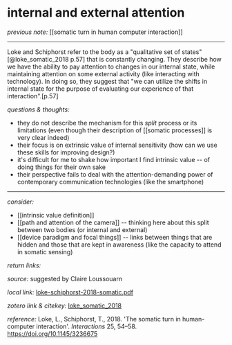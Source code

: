 # internal and external attention

_previous note:_  [[somatic turn in human computer interaction]]

---

Loke and Schiphorst refer to the body as a "qualitative set of states"[@loke_somatic_2018 p.57] that is constantly changing. They describe how we have the ability to pay attention to changes in our internal state, while maintaining attention on some external activity (like interacting with technology). In doing so, they suggest that "we can utilize the shifts in internal state for the purpose of evaluating our experience of that interaction".[p.57]


_questions & thoughts:_

- they do not describe the mechanism for this _split_ process or its limitations (even though their description of [[somatic processes]] is very clear indeed)
- their focus is on extrinsic value of internal sensitivity (how can we use these skills for improving design?)
- it's difficult for me to shake how important I find intrinsic value -- of doing things for their own sake
- their perspective fails to deal with the attention-demanding power of contemporary communication technologies (like the smartphone)

--- 

_consider:_ 

- [[intrinsic value definition]]
- [[path and attention of the camera]] -- thinking here about this split between two bodies (or internal and external)
- [[device paradigm and focal things]] -- links between things that are hidden and those that are kept in awareness (like the capacity to attend in somatic sensing)



_return links:_

_source:_  suggested by Claire Loussouarn    

_local link:_ [loke-schiphorst-2018-somatic.pdf](hook://file/kzsBr4TuD?p=RHJvcGJveC9iaWJsaW9ncmFwaHkgcGRmcw==&n=loke-schiphorst-2018-somatic.pdf)

_zotero link & citekey:_ [loke_somatic_2018](zotero://select/items/1_6IERMMFC)

_reference:_ Loke, L., Schiphorst, T., 2018. 'The somatic turn in human-computer interaction'. _Interactions_ 25, 54–58. https://doi.org/10.1145/3236675



